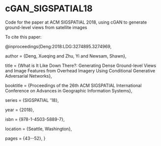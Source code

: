 # cGAN_SIGSPATIAL18
Code for the paper at ACM SIGSPATIAL 2018, using cGAN to generate ground-level views from satellite images



To cite this paper:

@inproceedings{Deng:2018:LDG:3274895.3274969,

 author = {Deng, Xueqing and Zhu, Yi and Newsam, Shawn},
 
 title = {What is It Like Down There?: Generating Dense Ground-level Views and Image Features from Overhead Imagery Using Conditional Generative Adversarial Networks},
 
 booktitle = {Proceedings of the 26th ACM SIGSPATIAL International Conference on Advances in Geographic Information Systems},
 
 series = {SIGSPATIAL '18},
 
 year = {2018},
 
 isbn = {978-1-4503-5889-7},
 
 location = {Seattle, Washington},
 
 pages = {43--52},
} 

